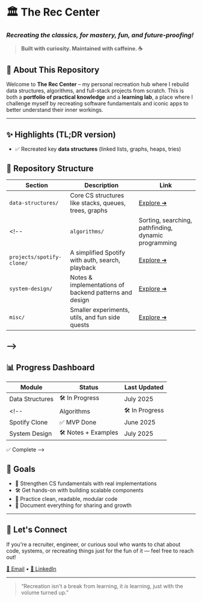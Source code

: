 # 🏛️ The Rec Center  
### *Recreating the classics, for mastery, fun, and future-proofing!*

> **Built with curiosity. Maintained with caffeine. ☕**

## 🎯 About This Repository

Welcome to **The Rec Center** – my personal recreation hub where I rebuild data structures, algorithms, and full-stack projects from scratch. This is both a **portfolio of practical knowledge** and a **learning lab**, a place where I challenge myself by recreating software fundamentals and iconic apps to better understand their inner workings.

---

## ✨ Highlights (TL;DR version)

- ✅ Recreated key **data structures** (linked lists, graphs, heaps, tries)
<!--
- 🎵 Built a **Spotify-like music player** clone with playback, search & auth
- ⚙️ Implemented classic **algorithms** (sorting, pathfinding, DP, search trees)
- 🔗 Hands-on with **low-level system design** and **API architecture**
- 📈 Tracking project progress with visual boards and clean commits

> **Quick tip for recruiters:** Browse the sections below for links to projects you're interested in. Each is designed to be self-contained.
-->

## 📂 Repository Structure

| Section | Description | Link |
|--------|-------------|------|
| `data-structures/` | Core CS structures like stacks, queues, trees, graphs | [Explore ➜](./data-structures) |
<!--| `algorithms/` | Sorting, searching, pathfinding, dynamic programming | [Explore ➜](./algorithms) |
| `projects/spotify-clone/` | A simplified Spotify with auth, search, playback | [Explore ➜](./projects/spotify-clone) |
| `system-design/` | Notes & implementations of backend patterns and design | [Explore ➜](./system-design) |
| `misc/` | Smaller experiments, utils, and fun side quests | [Explore ➜](./misc) |
-->
---

## 📊 Progress Dashboard

| Module | Status | Last Updated |
|--------|--------|--------------|
| Data Structures | 🛠️ In Progress | July 2025 |
<!--| Algorithms | 🛠️ In Progress | July 2025 |
| Spotify Clone | ✅ MVP Done | June 2025 |
| System Design | 🛠️ Notes + Examples | July 2025 |
✅ Complete
-->

## 📌 Goals

- 🧠 Strengthen CS fundamentals with real implementations  
- 🛠️ Get hands-on with building scalable components  
- 🎨 Practice clean, readable, modular code  
- 💬 Document everything for sharing and growth  

---

## 🤝 Let's Connect

If you're a recruiter, engineer, or curious soul who wants to chat about code, systems, or recreating things just for the fun of it — feel free to reach out!

[📧 Email](mailto:nsingla3.14@gmail.com) • [💼 LinkedIn](https://linkedin.com/in/nsingla) 
<!--• [🌐 Portfolio](https://yourportfolio.com)-->

---

> “Recreation isn't a break from learning, it *is* learning, just with the volume turned up.”

